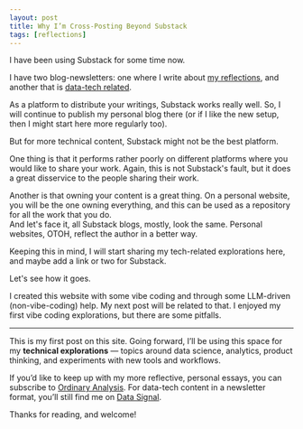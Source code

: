 ```yaml
---
layout: post
title: Why I’m Cross-Posting Beyond Substack
tags: [reflections]
---
```

I have been using Substack for some time now.  

I have two blog-newsletters: one where I write about [my reflections](https://ordinaryanalysis.substack.com/), and another that is [data-tech related](https://datasignal.substack.com/).  

As a platform to distribute your writings, Substack works really well. So, I will continue to publish my personal blog there (or if I like the new setup, then I might start here more regularly too).  

But for more technical content, Substack might not be the best platform.  

One thing is that it performs rather poorly on different platforms where you would like to share your work. Again, this is not Substack's fault, but it does a great disservice to the people sharing their work.  

Another is that owning your content is a great thing. On a personal website, you will be the one owning everything, and this can be used as a repository for all the work that you do.  
And let's face it, all Substack blogs, mostly, look the same. Personal websites, OTOH, reflect the author in a better way.  

Keeping this in mind, I will start sharing my tech-related explorations here, and maybe add a link or two for Substack.  

Let's see how it goes.  

I created this website with some vibe coding and through some LLM-driven (non-vibe-coding) help. My next post will be related to that. I enjoyed my first vibe coding explorations, but there are some pitfalls.  

---

This is my first post on this site. Going forward, I’ll be using this space for my **technical explorations** — topics around data science, analytics, product thinking, and experiments with new tools and workflows.  

If you’d like to keep up with my more reflective, personal essays, you can subscribe to [Ordinary Analysis](https://ordinaryanalysis.substack.com/). For data-tech content in a newsletter format, you’ll still find me on [Data Signal](https://datasignal.substack.com/).  

Thanks for reading, and welcome!  
